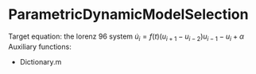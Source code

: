 # ParametricDynamicModelSelection
Target equation: the lorenz 96 system $\dot{u}_{i} =f(t) ( u_{i+1} - u_{i-2} )  u_{i-1} - u_{i} + \alpha$
Auxiliary functions:
* Dictionary.m
